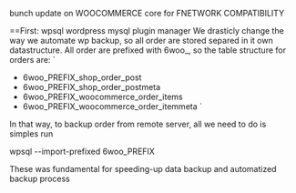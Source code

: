 bunch update on WOOCOMMERCE core for FNETWORK COMPATIBILITY

==First: wpsql wordpress mysql plugin manager
We drasticly change the way we automate wp backup, so all order are stored separed in it own datastructure. All order are prefixed with 6woo_, so the table structure for orders are:
`
* 6woo_PREFIX_shop_order_post
* 6woo_PREFIX_shop_order_postmeta
* 6woo_PREFIX_woocommerce_order_items
* 6woo_PREFIX_woocommerce_order_itemmeta
`

In that way, to backup order from remote server, all we need to do is simples run

wpsql --import-prefixed 6woo_PREFIX

These was fundamental for speeding-up data backup and automatized backup process